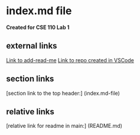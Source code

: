 # index.md file
**Created for CSE 110 Lab 1**

## external links
[Link to add-read-me](https://github.com/ashleyzhou1/cse-110-lab1/tree/add-read-me)
[Link to repo created in VSCode](https://github.com/ashleyzhou1/cse-110-lab1/tree/vsCodeBranch)

## section links
[section link to the top header:] (index.md-file)

## relative links
[relative link for readme in main:] (README.md)

